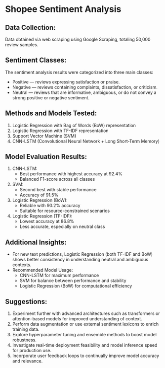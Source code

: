 # Shopee Sentiment Analysis

## Data Collection:
Data obtained via web scraping using Google Scraping, totaling 50,000 review samples.

## Sentiment Classes:
The sentiment analysis results were categorized into three main classes:
- Positive — reviews expressing satisfaction or praise.
- Negative — reviews containing complaints, dissatisfaction, or criticism.
- Neutral — reviews that are informative, ambiguous, or do not convey a strong positive or negative sentiment.

## Methods and Models Tested:
1. Logistic Regression with Bag of Words (BoW) representation
2. Logistic Regression with TF-IDF representation
3. Support Vector Machine (SVM)
4. CNN-LSTM (Convolutional Neural Network + Long Short-Term Memory)

## Model Evaluation Results:
1. CNN-LSTM:
    - Best performance with highest accuracy at 92.4%
    - Balanced F1-score across all classes
2. SVM:
    - Second best with stable performance
    - Accuracy of 91.5%
3. Logistic Regression (BoW):
    - Reliable with 90.2% accuracy
    - Suitable for resource-constrained scenarios
4. Logistic Regression (TF-IDF):
    - Lowest accuracy at 86.8%
    - Less accurate, especially on neutral class

## Additional Insights:
- For new text predictions, Logistic Regression (both TF-IDF and BoW) shows better consistency in understanding neutral and ambiguous contexts.
- Recommended Model Usage:
    - CNN-LSTM for maximum performance
    - SVM for balance between performance and stability
    - Logistic Regression (BoW) for computational efficiency

## Suggestions:
1. Experiment further with advanced architectures such as transformers or attention-based models for improved understanding of context.
2. Perform data augmentation or use external sentiment lexicons to enrich training data.
3. Explore hyperparameter tuning and ensemble methods to boost model robustness.
4. Investigate real-time deployment feasibility and model inference speed for production use.
5. Incorporate user feedback loops to continually improve model accuracy and relevance.

